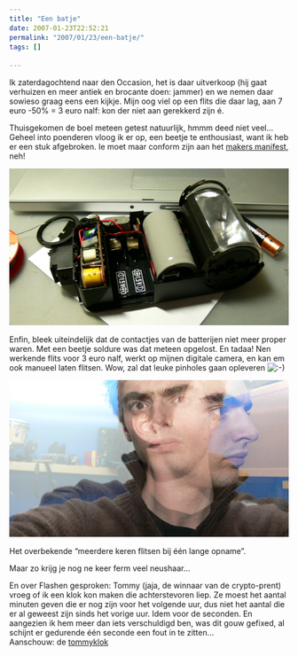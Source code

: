 ```yaml
---
title: "Een batje"
date: 2007-01-23T22:52:21
permalink: "2007/01/23/een-batje/"
tags: []

---
```

Ik zaterdagochtend naar den Occasion, het is daar uitverkoop (hij gaat verhuizen en meer antiek en brocante doen: jammer) en we nemen daar sowieso graag eens een kijkje. Mijn oog viel op een flits die daar lag, aan 7 euro -50% = 3 euro nalf: kon der niet aan gerekkerd zijn é.

Thuisgekomen de boel meteen getest natuurlijk, hmmm deed niet veel… Geheel into poenderen vloog ik er op, een beetje te enthousiast, want ik heb er een stuk afgebroken. Ie moet maar conform zijn aan het [makers manifest](http://www.flickr.com/photos/pmtorrone/306528267/ "http://www.flickr.com/photos/pmtorrone/306528267/"), neh!

![open](/images/blog/2007/01/p1050963.jpg)

Enfin, bleek uiteindelijk dat de contactjes van de batterijen niet meer proper waren. Met een beetje soldure was dat meteen opgelost. En tadaa! Nen werkende flits voor 3 euro nalf, werkt op mijnen digitale camera, en kan em ook manueel laten flitsen. Wow, zal dat leuke pinholes gaan opleveren ![:-)](http://www.donebysimon.be/blog/wp-includes/images/smilies/icon_smile.gif)

![flitsen](/images/blog/2007/01/p1050986.jpg)

Het overbekende “meerdere keren flitsen bij één lange opname”.

Maar zo krijg je nog ne keer ferm veel neushaar…

En over Flashen gesproken: Tommy (jaja, de winnaar van de crypto-prent) vroeg of ik een klok kon maken die achterstevoren liep. Ze moest het aantal minuten geven die er nog zijn voor het volgende uur, dus niet het aantal die er al geweest zijn sinds het vorige uur. Idem voor de seconden. En aangezien ik hem meer dan iets verschuldigd ben, was dit gouw gefixed, al schijnt er gedurende één seconde een fout in te zitten…  
Aanschouw: de [tommyklok](/images/blog/2007/01/tommyklok.swf)
